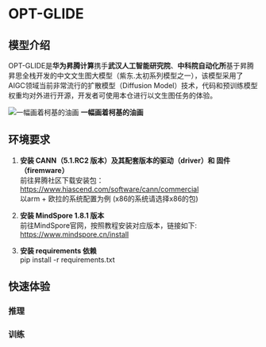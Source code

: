 # OPT-GLIDE
## 模型介绍
OPT-GLIDE是**华为昇腾计算**携手**武汉人工智能研究院**、**中科院自动化所**基于昇腾昇思全栈开发的中文文生图大模型（紫东.太初系列模型之一），该模型采用了AIGC领域当前非常流行的扩散模型（Diffusion Model）技术，代码和预训练模型权重均对外进行开源，开发者可使用本仓进行以文生图任务的体验。

![一幅画着柯基的油画](https://user-images.githubusercontent.com/17930313/206085057-e079d90a-3313-4b9a-9e1c-f67a0594245d.png) 
                                                 **一幅画着柯基的油画**


## 环境要求

1. **安装 CANN（5.1.RC2 版本）及其配套版本的驱动（driver）和 固件（firemware）**  \
    前往昇腾社区下载安装包：\
    <https://www.hiascend.com/software/cann/commercial> \
    以arm + 欧拉的系统配置为例 (x86的系统请选择x86的包) 

2. **安装 MindSpore 1.8.1 版本** \
    前往MindSpore官网，按照教程安装对应版本，链接如下: \
    <https://www.mindspore.cn/install>

3. **安装 requirements 依赖** \
    pip install -r requirements.txt

## 快速体验

### 推理
### 训练




